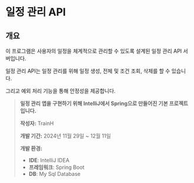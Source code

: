 # 일정 관리 API

##  개요
이 프로그램은 사용자의 일정을 체계적으로 관리할 수 있도록 설계된 일정 관리 API 서버입니다. 

일정 관리 API는 일정 관리를 위해 일정 생성, 전체 및 조건 조회, 삭제를 할 수 있습니다.

그리고 예외 처리 기능을 통해 안정성을 제공합니다.

>
> 
> **일정 관리 앱을 구현하기 위해 IntelliJ에서 Spring으로 만들어진 기본 프로젝트입니다.**
> 
> **작성자:** TrainH
> 
> **개발 기간:** 2024년 11월 29일 ~ 12월 11일  
>
> **개발 환경:**
> - **IDE**: IntelliJ IDEA
> - **프레임워크**: Spring Boot
> - **DB**: My Sql Database

